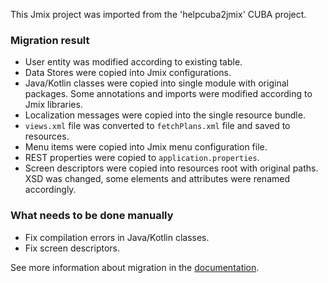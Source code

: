 This Jmix project was imported from the 'helpcuba2jmix' CUBA project.

### Migration result

* User entity was modified according to existing table.
* Data Stores were copied into Jmix configurations.
* Java/Kotlin classes were copied into single module with original packages. Some annotations and imports were modified according to Jmix libraries.
* Localization messages were copied into the single resource bundle.
* `views.xml` file was converted to `fetchPlans.xml` file and saved to resources.
* Menu items were copied into Jmix menu configuration file.
* REST properties were copied to `application.properties`.
* Screen descriptors were copied into resources root with original paths. XSD was changed, some elements and attributes were renamed accordingly.  
          
### What needs to be done manually

* Fix compilation errors in Java/Kotlin classes.
* Fix screen descriptors.    

See more information about migration in the [documentation](https://docs.jmix.io/jmix/cuba/index.html).